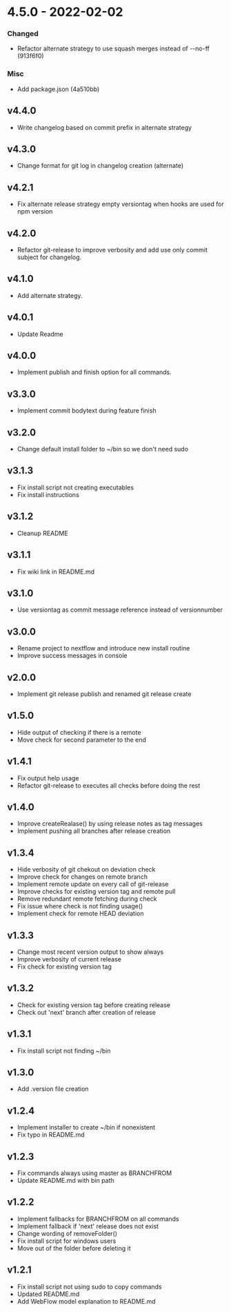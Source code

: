 # 4.5.0 - 2022-02-02

### Changed

- Refactor alternate strategy to use squash merges instead of --no-ff (913f6f0)

### Misc

- Add package.json (4a510bb)

## v4.4.0

- Write changelog based on commit prefix in alternate strategy

## v4.3.0

- Change format for git log in changelog creation (alternate)

## v4.2.1

- Fix alternate release strategy empty versiontag when hooks are used for npm version

## v4.2.0

- Refactor git-release to improve verbosity and add use only commit subject for changelog.

## v4.1.0

- Add alternate strategy.

## v4.0.1

- Update Readme

## v4.0.0

- Implement publish and finish option for all commands.

## v3.3.0

- Implement commit bodytext during feature finish

## v3.2.0

- Change default install folder to ~/bin so we don't need sudo

## v3.1.3

- Fix install script not creating executables
- Fix install instructions

## v3.1.2

- Cleanup README

## v3.1.1

- Fix wiki link in README.md

## v3.1.0

- Use versiontag as commit message reference instead of versionnumber

## v3.0.0

- Rename project to nextflow and introduce new install routine
- Improve success messages in console

## v2.0.0

- Implement git release publish and renamed git release create

## v1.5.0

- Hide output of checking if there is a remote
- Move check for second parameter to the end

## v1.4.1

- Fix output help usage
- Refactor git-release to executes all checks before doing the rest

## v1.4.0

- Improve createRealase() by using release notes as tag messages
- Implement pushing all branches after release creation

## v1.3.4

- Hide verbosity of git chekout on deviation check
- Improve check for changes on remote branch
- Implement remote update on every call of git-release
- Improve checks for existing version tag and remote pull
- Remove redundant remote fetching during check
- Fix issue where check is not finding usage()
- Implement check for remote HEAD deviation

## v1.3.3

- Change most recent version output to show always
- Improve verbosity of current release
- Fix check for existing version tag

## v1.3.2

- Check for existing version tag before creating release
- Check out 'next' branch after creation of release

## v1.3.1

- Fix install script not finding ~/bin

## v1.3.0

- Add .version file creation

## v1.2.4

- Implement installer to create ~/bin if nonexistent
- Fix typo in README.md

## v1.2.3

- Fix commands always using master as BRANCHFROM
- Update README.md with bin path

## v1.2.2

- Implement fallbacks for BRANCHFROM on all commands
- Implement fallback if 'next' release does not exist
- Change wording of removeFolder()
- Fix install script for windows users
- Move out of the folder before deleting it

## v1.2.1

- Fix install script not using sudo to copy commands
- Updated README.md
- Add WebFlow model explanation to README.md

